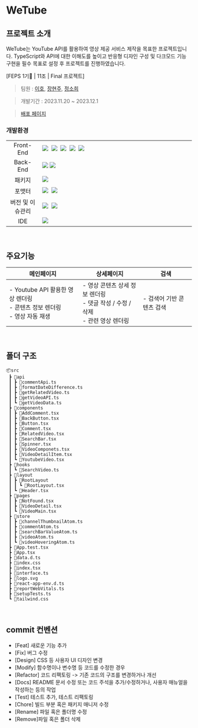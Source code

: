 # WeTube
## 프로젝트 소개
WeTube는 YouTube API를 활용하여 영상 제공 서비스 제작을 목표한
프로젝트입니다.
TypeScript와 API에 대한 이해도를 높이고 반응형 디자인 구성 및 다크모드 기능 구현을 필수 목표로 설정 후 프로젝트를 진행하였습니다.

[FEPS 1기🦁 | 11조 | Final 프로젝트]

> 팀원 : [이호](https://github.com/bomlang), [장현주](https://github.com/hyeonjuuu), [정소희](https://github.com/haha41)

> 개발기간 : 2023.11.20 ~ 2023.12.1

> [배포 페이지](https://fesp-01-final-project-dib-team.vercel.app/)

### 개발환경


<table>
<tr>
 <td align="center" width="100px">Front-End</td>
 <td width="800px">
<img src="https://img.shields.io/badge/react-61DAFB?style=for-the-badge&logo=react&logoColor=black"/>&nbsp
<img src="https://img.shields.io/badge/TypeScript-3178C6?style=for-the-badge&logo=TypeScript&logoColor=white"/>&nbsp
<img src="https://img.shields.io/badge/React%20Router-CA4245?style=for-the-badge&logo=ReactRouter&logoColor=white"/>&nbsp
<img src="https://img.shields.io/badge/Tailwind%20CSS-06B6D4?style=for-the-badge&logo=tailwindcss&logoColor=white"/>&nbsp
<img src="https://img.shields.io/badge/recoil-3578E5?style=for-the-badge&logo=recoil&logoColor=white"/>
    </td>
</tr>
<tr>
 <td align="center">Back-End</td>
 <td>
  <img src="https://img.shields.io/badge/youtube%20api-FF0000?style=for-the-badge&logo=youtube&logoColor=white"/>
    <img src="https://img.shields.io/badge/supabase-3FCF8E?style=for-the-badge&logo=supabase&logoColor=ffffff"/>&nbsp 
  </td>
</tr>
  <tr>
 <td align="center">패키지</td>
 <td>
    <img src="https://img.shields.io/badge/pnpm-F69220?style=for-the-badge&logo=pnpm&logoColor=ffffff"/>&nbsp 
  </td>
</tr>
<tr>
 <td align="center">포맷터</td>
 <td>
  <img src="https://img.shields.io/badge/Prettier-373338?style=for-the-badge&logo=Prettier&logoColor=ffffff"/>&nbsp 
 <img src="https://img.shields.io/badge/eslint-4B32C3?style=for-the-badge&logo=eslint&logoColor=white">
 </td>
</tr>
<tr>
 <td align="center">버전 및 이슈관리</td>
 <td>
 <img src="https://img.shields.io/badge/git-F05032?style=for-the-badge&logo=git&logoColor=white">&nbsp 
    <img src="https://img.shields.io/badge/GitHub-181717?style=for-the-badge&logo=GitHub&logoColor=white"/>&nbsp 
 </td>
 <tr>
</tr>
<tr>
 <td align="center">IDE</td>
 <td>
    <img src="https://img.shields.io/badge/VSCode-007ACC?style=for-the-badge&logo=Visual%20Studio%20Code&logoColor=white"/>&nbsp
</tr>
</table>

<br />


## 주요기능

|메인페이지|상세페이지|  검색   |
|--|--|--|
| - Youtube API 활용한 영상 렌더링<br />- 콘텐츠 정보 렌더링<br />- 영상 자동 재생 | - 영상 콘텐츠 상세 정보 렌더링 <br /> - 댓글 작성 / 수정 / 삭제<br />- 관련 영상 렌더링<br />| - 검색어 기반 콘텐츠 검색|


<br />

## 폴더 구조 

```
📦src
 ┣ 📂api
 ┃ ┣ 📜commentApi.ts
 ┃ ┣ 📜formatDateDifference.ts
 ┃ ┣ 📜getRelatedVideo.ts
 ┃ ┣ 📜getVideoAPI.ts
 ┃ ┗ 📜getVideoData.ts
 ┣ 📂components
 ┃ ┣ 📜AddComment.tsx
 ┃ ┣ 📜BackButton.tsx
 ┃ ┣ 📜Button.tsx
 ┃ ┣ 📜Comment.tsx
 ┃ ┣ 📜RelatedVideo.tsx
 ┃ ┣ 📜SearchBar.tsx
 ┃ ┣ 📜Spinner.tsx
 ┃ ┣ 📜VideoComponets.tsx
 ┃ ┣ 📜VideoDetailItem.tsx
 ┃ ┗ 📜YoutubeVideo.tsx
 ┣ 📂hooks
 ┃ ┗ 📜SearchVideo.ts
 ┣ 📂layout
 ┃ ┣ 📂RootLayout
 ┃ ┃ ┗ 📜RootLayout.tsx
 ┃ ┗ 📜Header.tsx
 ┣ 📂pages
 ┃ ┣ 📜NotFound.tsx
 ┃ ┣ 📜VideoDetail.tsx
 ┃ ┗ 📜VideoMain.tsx
 ┣ 📂store
 ┃ ┣ 📜channelThumbnailAtom.ts
 ┃ ┣ 📜commentAtom.ts
 ┃ ┣ 📜searchBarValueAtom.ts
 ┃ ┣ 📜videoAtom.ts
 ┃ ┗ 📜videoHoveringAtom.ts
 ┣ 📜App.test.tsx
 ┣ 📜App.tsx
 ┣ 📜data.d.ts
 ┣ 📜index.css
 ┣ 📜index.tsx
 ┣ 📜interface.ts
 ┣ 📜logo.svg
 ┣ 📜react-app-env.d.ts
 ┣ 📜reportWebVitals.ts
 ┣ 📜setupTests.ts
 ┗ 📜tailwind.css
```


<br />

## commit 컨벤션
- [Feat] 새로운 기능 추가
- [Fix] 버그 수정
- [Design] CSS 등 사용자 UI 디자인 변경
- [Modify] 함수명이나 변수명 등 코드를 수정한 경우
- [Refactor] 코드 리팩토링 -> 기존 코드의 구조를 변경하거나 개선
- [Docs] README 문서 수정 또는 코드 주석을 추가/수정하거나, 사용자 매뉴얼을 작성하는 등의 작업
- [Test] 테스트 추가, 테스트 리팩토링
- [Chore] 빌드 부분 혹은 패키지 매니저 수정
- [Rename] 파일 혹은 폴더명 수정
- [Remove]파일 혹은 폴더 삭제

<br />

